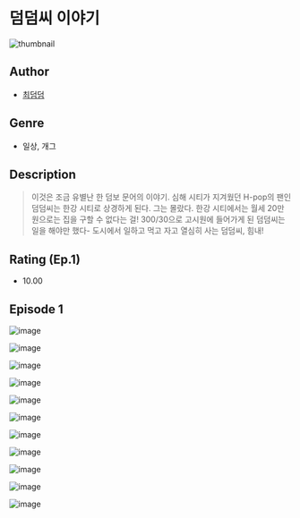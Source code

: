 # 덤덤씨 이야기
![thumbnail](https://image-comic.pstatic.net/user_contents_data/challenge_comic/2023/05/23/334823/upload_3689403816112972598_480x623.jpeg)

## Author
- [최덤덤](https://comic.naver.com/artistTitle?id=334823)

## Genre
- 일상, 개그

## Description
> 이것은 조금 유별난 한 덤보 문어의 이야기. 심해 시티가 지겨웠던 H-pop의 팬인 덤덤씨는 한강 시티로 상경하게 된다. 그는 몰랐다. 한강 시티에서는 월세 20만 원으로는 집을 구할 수 없다는 걸! 300/30으로 고시원에 들어가게 된 덤덤씨는 일을 해야만 했다- 도시에서 일하고 먹고 자고 열심히 사는 덤덤씨, 힘내!


## Rating (Ep.1)
- 10.00

## Episode 1
![image](https://image-comic.pstatic.net/user_contents_data/challenge_comic/2023/05/23/334823/upload_4135485571285202227.jpeg)

![image](https://image-comic.pstatic.net/user_contents_data/challenge_comic/2023/05/23/334823/upload_3546695977164615733.jpeg)

![image](https://image-comic.pstatic.net/user_contents_data/challenge_comic/2023/05/23/334823/upload_3545848280224707172.jpeg)

![image](https://image-comic.pstatic.net/user_contents_data/challenge_comic/2023/05/23/334823/upload_7306303576297713973.jpeg)

![image](https://image-comic.pstatic.net/user_contents_data/challenge_comic/2023/05/23/334823/upload_3906925892231062841.jpeg)

![image](https://image-comic.pstatic.net/user_contents_data/challenge_comic/2023/05/23/334823/upload_3472617481577182776.jpeg)

![image](https://image-comic.pstatic.net/user_contents_data/challenge_comic/2023/05/23/334823/upload_7233968896652633655.jpeg)

![image](https://image-comic.pstatic.net/user_contents_data/challenge_comic/2023/05/23/334823/upload_7090463761453638500.jpeg)

![image](https://image-comic.pstatic.net/user_contents_data/challenge_comic/2023/05/23/334823/upload_3919084065036318006.jpeg)

![image](https://image-comic.pstatic.net/user_contents_data/challenge_comic/2023/05/23/334823/upload_7305179677006836788.jpeg)

![image](https://image-comic.pstatic.net/user_contents_data/challenge_comic/2023/05/23/334823/upload_3486411963049010481.jpeg)
